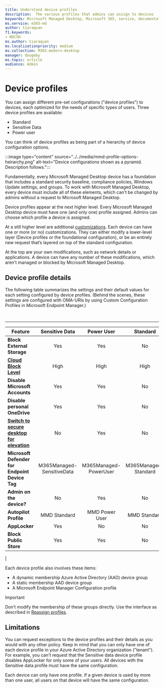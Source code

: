 ```yaml
---
title: Understand device profiles
description:  The various profiles that admins can assign to devices
keywords: Microsoft Managed Desktop, Microsoft 365, service, documentation
ms.service: m365-md
author: tiaraquan
f1.keywords:
- NOCSH
ms.author: tiaraquan
ms.localizationpriority: medium
ms.collection: M365-modern-desktop
manager: dougeby
ms.topic: article
audience: Admin
---
```


# Device profiles

You can assign different pre-set configurations ("device profiles") to devices, each optimized for the needs of specific types of users. Three device profiles are available:

- Standard
- Sensitive Data
- Power user

You can think of device profiles as being part of a hierarchy of device configuration options.

:::image type="content" source="../../media/mmd-profile-options-heirarchy.png" alt-text="Device configurations shown as a pyramid. Description follows.":::

Fundamentally, every Microsoft Managed Desktop device has a foundation that includes a standard security baseline, compliance policies, Windows Update settings, and groups. To work with Microsoft Managed Desktop, every device must include all of these elements, which can't be changed by admins without a request to Microsoft Managed Desktop.

Device profiles appear at the next higher level. Every Microsoft Managed Desktop device must have one (and only one) profile assigned. Admins can choose which profile a device is assigned.

At a still higher level are additional [customizations](customizing.md). Each device can have one or more (or no) customizations. They can either modify a lower-level layer (Device profiles or the foundational configuration),  or be an entirely new request that’s layered on top of the standard configuration.

At the top are your own modifications, such as network details or applications. A device can have any number of these modifications, which aren't managed or blocked by Microsoft Managed Desktop.


## Device profile details

The following table summarizes the settings and their default values for each setting configured by device profiles. (Behind the scenes, these settings are configured with OMA-URIs by using Custom Configuration Profiles in Microsoft Endpoint Manager.)

<br>

****

|Feature|Sensitive Data|Power User|Standard|
|---|:---:|:---:|:---:|
|**Block External Storage**|Yes|Yes|No|
|**[Cloud Block Level](/windows/client-management/mdm/policy-csp-defender#defender-cloudblocklevel)**|High|High|High|
|**Disable Microsoft Accounts**|Yes|Yes|No|
|**Disable personal OneDrive**|Yes|Yes|No|
|**[Switch to secure desktop for elevation](/windows/client-management/mdm/policy-csp-localpoliciessecurityoptions#localpoliciessecurityoptions-useraccountcontrol-switchtothesecuredesktopwhenpromptingforelevation)**|No|Yes|No|
|**Microsoft Defender for Endpoint Device Tag**|M365Managed-SensitiveData|M365Managed-PowerUser|M365Managed-Standard|
|**Admin on the device?**|No|Yes|No|
|**Autopilot Profile**|MMD Standard|MMD Power User|MMD Standard|
|**AppLocker**|Yes|No|No|
|**Block Public Store**|Yes|Yes|No|
|

Each device profile also involves these items:

- A dynamic membership Azure Active Directory (AAD) device group
- A static membership AAD device group
- A Microsoft Endpoint Manager Configuration profile

> [!IMPORTANT]
> Don’t modify the membership of these groups directly. Use the interface as described in [Reassign profiles](../working-with-managed-desktop/change-device-profile.md).

## Limitations

You can request exceptions to the device profiles and their details as you would with any other policy. Keep in mind that you can only have one of each device profile in your Azure Active Directory organization ("tenant"). For example, you can't request that the Sensitive data device profile disables AppLocker for only some of your users. All devices with the Sensitive data profile must have the same configuration.

Each device can only have one profile. If a given device is used by more than one user, all users on that device will have the same configuration.
